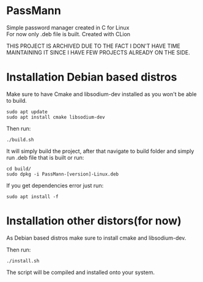 # PassMann

Simple password manager created in C for Linux \
For now only .deb file is built.
Created with CLion

THIS PROJECT IS ARCHIVED DUE TO THE FACT I DON'T HAVE TIME MAINTAINING IT SINCE I HAVE FEW PROJECTS ALREADY ON THE SIDE. 

# Installation Debian based distros

Make sure to have Cmake and libsodium-dev installed as you won't be able to build.

```shell
sudo apt update
sudo apt install cmake libsodium-dev
```

Then run:

```shell
./build.sh
```

It will simply build the project, after that navigate to build folder and
simply run .deb file that is built or run:

```shell
cd build/
sudo dpkg -i PassMann-[version]-Linux.deb
```

If you get dependencies error just run:

```shell
sudo apt install -f
```

# Installation other distors(for now)

As Debian based distros make sure to install cmake and libsodium-dev.

Then run:

```shell
./install.sh
```

The script will be compiled and installed onto your system.
